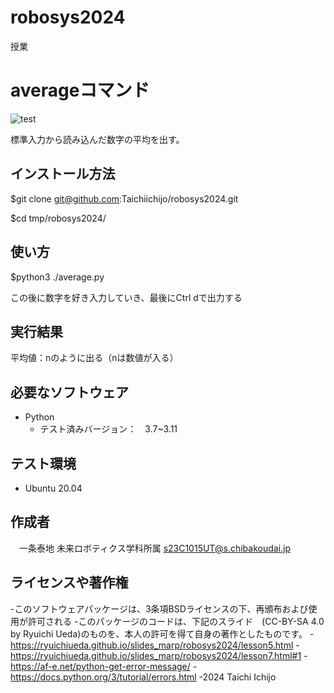 # robosys2024
授業
# averageコマンド
![test](https://github.com/Taichiichijo/robosys2024/actions/workflows/test.yml/badge.svg)

標準入力から読み込んだ数字の平均を出す。

## インストール方法

$git clone git@github.com:Taichiichijo/robosys2024.git

$cd tmp/robosys2024/

## 使い方

$python3 ./average.py

この後に数字を好き入力していき、最後にCtrl dで出力する
## 実行結果

平均値：nのように出る（nは数値が入る）

## 必要なソフトウェア
- Python
  - テスト済みバージョン：　3.7~3.11

## テスト環境
- Ubuntu 20.04

## 作成者
　一条泰地
 未来ロボティクス学科所属
 s23C1015UT@s.chibakoudai.jp

## ライセンスや著作権
 -このソフトウェアパッケージは、3条項BSDライセンスの下、再頒布および使用が許可される
 -このパッケージのコードは、下記のスライド　(CC-BY-SA 4.0 by Ryuichi Ueda)のものを、本人の許可を得て自身の著作としたものです。
 -https://ryuichiueda.github.io/slides_marp/robosys2024/lesson5.html
 -https://ryuichiueda.github.io/slides_marp/robosys2024/lesson7.html#1
 -https://af-e.net/python-get-error-message/
 -https://docs.python.org/3/tutorial/errors.html
 -2024 Taichi Ichijo
